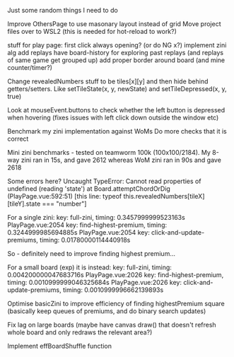 Just some random things I need to do

Improve OthersPage to use masonary layout instead of grid
Move project files over to WSL2 (this is needed for hot-reload to work?)

stuff for play page:
first click always opening? (or do NG x?)
implement zini alg
add replays
have board-history for exploring past replays (and replays of same game get grouped up)
add proper border around board (and mine counter/timer?)

Change revealedNumbers stuff to be tiles[x][y] and then hide behind getters/setters. Like setTileState(x, y, newState) and setTileDepressed(x, y, true)

Look at mouseEvent.buttons to check whether the left button is depressed when hovering (fixes issues with left click down outside the window etc)

Benchmark my zini implementation against WoMs
Do more checks that it is correct

Mini zini benchmarks - tested on teamworm 100k (100x100/2184). My 8-way zini ran in 15s, and gave 2612 whereas WoM zini ran in 90s and gave 2618

Some errors here?
Uncaught TypeError: Cannot read properties of undefined (reading 'state')
at Board.attemptChordOrDig (PlayPage.vue:592:51)
[this line: typeof this.revealedNumbers[tileX][tileY].state === "number"]

For a single zini:
key: full-zini, timing: 0.3457999999523163s
PlayPage.vue:2054 key: find-highest-premium, timing: 0.3244999985694885s
PlayPage.vue:2054 key: click-and-update-premiums, timing: 0.01780000114440918s

So - definitely need to improve finding highest premium...

For a small board (exp) it is instead:
key: full-zini, timing: 0.004200000047683716s
PlayPage.vue:2026 key: find-highest-premium, timing: 0.0010999999046325684s
PlayPage.vue:2026 key: click-and-update-premiums, timing: 0.0010999996662139893s

Optimise basicZini to improve efficiency of finding highestPremium square (basically keep queues of premiums, and do binary search updates)

Fix lag on large boards (maybe have canvas draw() that doesn't refresh whole board and only redraws the relevant area?)

Implement effBoardShuffle function
